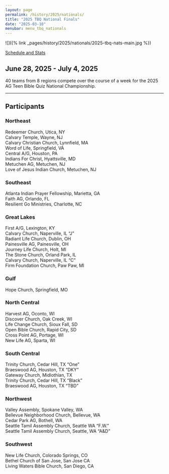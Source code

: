 ```yaml
---
layout: page
permalink: /history/2025/nationals/
title: "2025 TBQ National Finals"
date: "2025-03-10"
menubar: menu_tbq_nationals
---
```


![]({% link _pages/history/2025/nationals/2025-tbq-nats-main.jpg %})

<a href="https://biblequiz.com/live-events/?eventId=e2ff54dd-83dc-4232-ba9a-08dd9c940a67
" class="button is-primary">Schedule and Stats</a>

## June 28, 2025 - July 4, 2025

40 teams from 8 regions compete over the course of a week for the 2025 AG Teen Bible Quiz National Championship.

---

## Participants

### Northeast

Redeemer Church, Utica, NY  
Calvary Temple, Wayne, NJ  
Calvary Christian Church, Lynnfield, MA  
Word of Life, Springfield, VA  
Central A/G, Houston, PA  
Indians For Christ, Hyattsville, MD  
Metuchen AG, Metuchen, NJ  
Love of Jesus Indian Church, Metuchen, NJ

### Southeast

Atlanta Indian Prayer Fellowship, Marietta, GA  
Faith AG, Orlando, FL  
Resilient Go Ministries, Charlotte, NC

### Great Lakes

First A/G, Lexington, KY  
Calvary Church, Naperville, IL “J”  
Radiant Life Church, Dublin, OH  
Painesville AG, Painesville, OH  
Journey Life Church, Holt, MI  
The Stone Church, Orland Park, IL  
Calvary Church, Naperville, IL “C”  
Firm Foundation Church, Paw Paw, MI

### Gulf

Hope Church, Springfield, MO

### North Central

Harvest AG, Oconto, WI  
Discover Church, Oak Creek, WI  
Life Change Church, Sioux Fall, SD  
Open Bible Church, Rapid City, SD  
Cross Point AG, Portage, WI  
New Life AG, Sparta, WI

### South Central

Trinity Church, Cedar Hill, TX “One”  
Braeswood AG, Houston, TX “DKY”  
Gateway Church, Midlothian, TX  
Trinity Church, Cedar Hill, TX “Black”  
Braeswood AG, Houston, TX “TBD”

### Northwest

Valley Assembly, Spokane Valley, WA  
Bellevue Neighborhood Church, Bellevue, WA  
Cedar Park AG, Bothell, WA  
Seattle Tamil Assembly Church, Seattle WA “F.W.”  
Seattle Tamil Assembly Church, Seattle, WA “A&D”

### Southwest

New Life Church, Colorado Springs, CO  
Bethel Church of San Jose, San Jose CA  
Living Waters Bible Church, San Diego, CA

<!-- <a href="https://brushfire.com/agusa/NBQ/600295" class="button is-primary">Register with Brushfire</a> -->

<!-- ### Schedule & Scores

<a href="{% link _pages/history/2025/nationals/schedule.md %}" class="button is-primary">National Finals Schedule</a> -->

<!-- <a href="{% link _pages/live-events.md %}?eventId=7857ed3d-7ac4-4b4a-1275-08dc791c223e" class="button is-primary">Match Schedule &amp; Live Scores</a> -->

<!-- ### Scholarships

Over $30,000 in scholarships will be awarded to quizzers at Nationals Finals. Hit the link below to view available scholarships. Deadline to apply is June 14, 2024.

<a href="{% link assets/2024/2024-tbq-nationals-scholarships.pdf %}" class="button is-primary">View Scholarship Information</a> -->

<!-- <a href="https://agyouth.formstack.com/forms/scholarship2024" class="button is-primary">Apply for Scholarships</a> -->

<!-- ### Giving and Donation Opportunities -->

<!-- If you'd like to contribute and help make National Finals possible, take a look at the link below to see how you can make a difference.

<a href="{% link _pages/history/2025/nationals/donations.md %}" class="button is-primary">National Finals Giving Opportunities</a> -->
